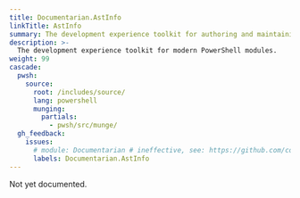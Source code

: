 ```yaml
---
title: Documentarian.AstInfo
linkTitle: AstInfo
summary: The development experience toolkit for authoring and maintaining modern PowerShell modules
description: >-
  The development experience toolkit for modern PowerShell modules.
weight: 99
cascade:
  pwsh:
    source:
      root: /includes/source/
      lang: powershell
      munging:
        partials:
          - pwsh/src/munge/
  gh_feedback:
    issues:
      # module: Documentarian # ineffective, see: https://github.com/community/community/discussions/5288
      labels: Documentarian.AstInfo
---
```


Not yet documented.
